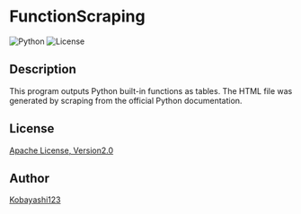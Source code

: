 # FunctionScraping

![Python](https://img.shields.io/badge/python-3.11.0-blue.svg)
![License](https://img.shields.io/badge/License-Apache_2.0-blue.svg)

## Description

This program outputs Python built-in functions as tables.
The HTML file was generated by scraping from the official Python documentation.

## License

[Apache License, Version2.0](https://github.com/pigeon-sable/vuln_info_bot/blob/main/LICENSE)

## Author

[Kobayashi123](https://github.com/Kobayashi123)
